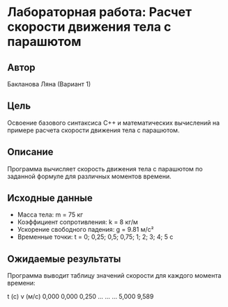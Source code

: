 # Лабораторная работа: Расчет скорости движения тела с парашютом 

## Автор
Бакланова Ляна (Вариант 1)

## Цель
Освоение базового синтаксиса C++ и математических вычислений на примере расчета скорости движения тела с парашютом.

## Описание
Программа вычисляет скорость движения тела с парашютом по заданной формуле для различных моментов времени.

## Исходные данные
- Масса тела: m = 75 кг
- Коэффициент сопротивления: k = 8 кг/м
- Ускорение свободного падения: g = 9.81 м/с²
- Временные точки: t = 0; 0,25; 0,5; 0,75; 1; 2; 3; 4; 5 с

## Ожидаемые результаты

Программа выводит таблицу значений скорости для каждого момента времени:

t (с)   v (м/с)
0,000   0,000
0,250   ...
...     ...
5,000  9,589
